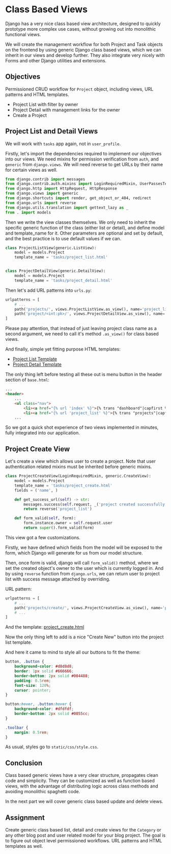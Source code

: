 # Class Based Views

Django has a very nice class based view architecture, designed to quickly prototype more complex use cases, without growing out into monolithic functional views.

We will create the management workflow for both Project and Task objects on the frontend by using generic Django class based views, which we can inherit in our views and develop further. They also integrate very nicely with Forms and other Django utilities and extensions.

## Objectives

Permissioned CRUD workflow for `Project` object, including views, URL patterns and HTML templates.

* Project List with filter by owner
* Project Detail with management links for the owner
* Create a Project

## Project List and Detail Views

We will work with `tasks` app again, not in `user_profile`.

Firstly, let's import the dependencies required to implement our objectives into our views. We need mixins for permission verification from `auth`, and `generic` from `django.views`. We will need reverse to get URLs by their name for certain views as well.

```Python
from django.contrib import messages
from django.contrib.auth.mixins import LoginRequiredMixin, UserPassesTestMixin
from django.http import HttpRequest, HttpResponse
from django.views import generic
from django.shortcuts import render, get_object_or_404, redirect
from django.urls import reverse
from django.utils.translation import gettext_lazy as _
from . import models
```

Then we write the view classes themselves. We only need to inherit the specific generic function of the class (either list or detail), and define model and template_name for it. Other parameters are optional and set by default, and the best practice is to use default values if we can.

```Python
class ProjectListView(generic.ListView):
    model = models.Project
    template_name = 'tasks/project_list.html'


class ProjectDetailView(generic.DetailView):
    model = models.Project
    template_name = 'tasks/project_detail.html'
```

Then let's add URL patterns into `urls.py`:

```Python
urlpatterns = [
    # ...
    path('projects/', views.ProjectListView.as_view(), name='project_list'),
    path('project/<int:pk>/', views.ProjectDetailView.as_view(), name='project_detail'),
]
```

Please pay attention, that instead of just leaving project class name as a second argument, we need to call it's method `.as_view()` for class based views.

And finally, simple yet fitting purpose HTML templates:
* [Project List Template](../tasker_04/tasks/templates/tasks/project_list.html)
* [Project Detail Template](../tasker_04/tasks/templates/tasks/project_detail.html)

The only thing left before testing all these out is menu button in the header section of `base.html`:

```HTML
...
<header>
    ...
    <ul class="nav">
        <li><a href="{% url 'index' %}">{% trans "dashboard"|capfirst %}</a></li>
        <li><a href="{% url 'project_list' %}">{% trans "projects"|capfirst %}</a></li>
    ...
```

So we got a quick shot experience of two views implemented in minutes, fully integrated into our application.

## Project Create View

Let's create a view which allows user to create a project. Note that user authentication related mixins must be inherited before generic mixins.

```Python
class ProjectCreateView(LoginRequiredMixin, generic.CreateView):
    model = models.Project
    template_name = 'tasks/project_create.html'
    fields = ('name', )

    def get_success_url(self) -> str:
        messages.success(self.request, _('project created successfully').capitalize())
        return reverse('project_list')

    def form_valid(self, form):
        form.instance.owner = self.request.user
        return super().form_valid(form)
```

This view got a few customizations.

Firstly, we have defined which fields from the model will be exposed to the form, which Django will generate for us from our model structure.

Then, once form is valid, django will call `form_valid()` method, where we set the created object's owner to the user which is currently logged in. And by using `reverse` function from `django.urls`, we can return user to project list with success message attached by overriding.

URL pattern:

```Python
urlpatterns = [
    # ...
    path('projects/create/', views.ProjectCreateView.as_view(), name='project_create'),
    # ...
]
```

And the template: [project_create.html](../tasker_04/tasks/templates/tasks/project_create.html)

Now the only thing left to add is a nice "Create New" button into the project list template.

And here it came to mind to style all our buttons to fit the theme:

```CSS
button, .button {
    background-color: #d8d8d8;
    border: 1px solid #666666;
    border-bottom: 2px solid #004488;
    padding: 0.5rem;
    font-size: 120%;
    cursor: pointer;
}

button:hover, .button:hover {
    background-color: #dfdfdf;
    border-bottom: 2px solid #0055cc;
}

.toolbar {
    margin: 0.5rem;
}

```

As usual, styles go to `static/css/style.css`.

## Conclusion

Class based generic views have a very clear structure, propagates clean code and simplicity. They can be customized as well as function based views, with the advantage of distributing logic across class methods and avoiding monolithic spaghetti code.

In the next part we will cover generic class based update and delete views.

## Assignment

Create generic class based list, detail and create views for the `Category` or any other blog post and user related model for your blog project. The goal is to figure out object level permissioned workflows. URL patterns and HTML templates as well.
